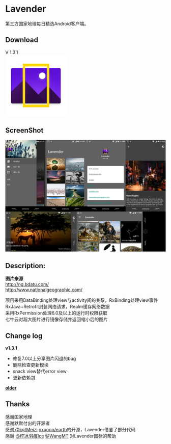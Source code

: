 # Lavender
第三方国家地理每日精选Android客户端。


Download
--------
V 1.3.1  
[![](app/src/main/res/mipmap-xxxhdpi/ic_launcher.png)](app/app-release.apk)  


ScreenShot
----------
![](screenshot/v1.2.6.jpg)



Description:
-----------------
**图片来源**  
http://ng.bdatu.com/  
http://www.nationalgeographic.com/  

项目采用DataBinding处理view与activity间的关系，RxBinding处理view事件  
RxJava+Retrofit封装网络请求，Realm缓存网络数据  
采用RxPermission处理6.0及以上的运行时权限获取  
七牛云对超大图片进行镜像存储并返回缩小后的图片  




Change log
----------
**v1.3.1**  
* 修复7.0以上分享图片闪退的bug
* 删除检查更新模块
* snack view替代error view
* 更新依赖包

[**older**](changeLog/README.md)


Thanks
-----------------
感谢国家地理  
感谢默默付出的开源者  
感谢[70kg/Meizi](https://github.com/70kg/Meizi) [oxoooo/earth](https://github.com/oxoooo/earth)的开源，Lavender借鉴了部分代码  
感谢 [@柠冰羽痕Ice](http://www.coolapk.com/u/482620) [@WangMT](http://www.coolapk.com/u/413199) 对Lavender图标的帮助


